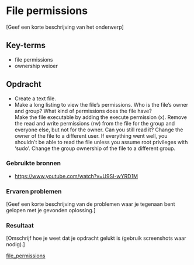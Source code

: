 # File permissions
[Geef een korte beschrijving van het onderwerp]

## Key-terms
-   file permissions
-   ownership
weioer

## Opdracht
-   Create a text file.  
-   Make a long listing to view the file’s permissions. Who is the file’s owner and group? What kind of permissions does the file have?  
Make the file executable by adding the execute permission (x).
Remove the read and write permissions (rw) from the file for the group and everyone else, but not for the owner. Can you still read it?
Change the owner of the file to a different user. If everything went well, you shouldn’t be able to read the file unless you assume root privileges with ‘sudo’.
Change the group ownership of the file to a different group.

### Gebruikte bronnen
-   https://www.youtube.com/watch?v=U9SI-wYRD1M  


### Ervaren problemen
[Geef een korte beschrijving van de problemen waar je tegenaan bent gelopen met je gevonden oplossing.]

### Resultaat
[Omschrijf hoe je weet dat je opdracht gelukt is (gebruik screenshots waar nodig).]

[file_permissions](https://docs.google.com/document/d/1NYK73c-t4NvK4_64Yat2f5gfs86I5hFh/edit#)